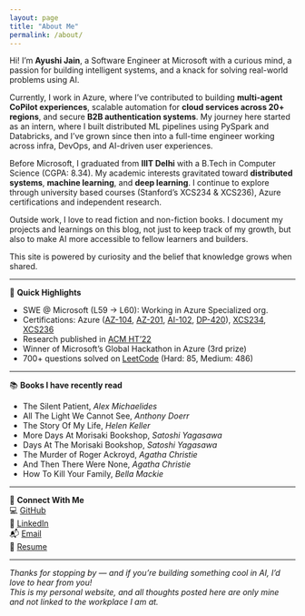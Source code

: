 ```yaml
---
layout: page
title: "About Me"
permalink: /about/
---
```


Hi! I’m **Ayushi Jain**, a Software Engineer at Microsoft with a curious mind, a passion for building intelligent systems, and a knack for solving real-world problems using AI.

Currently, I work in Azure, where I’ve contributed to building **multi-agent CoPilot experiences**, scalable automation for **cloud services across 20+ regions**, and secure **B2B authentication systems**. My journey here started as an intern, where I built distributed ML pipelines using PySpark and Databricks, and I’ve grown since then into a full-time engineer working across infra, DevOps, and AI-driven user experiences.

Before Microsoft, I graduated from **IIIT Delhi** with a B.Tech in Computer Science (CGPA: 8.34). My academic interests gravitated toward **distributed systems**, **machine learning**, and **deep learning**. I continue to explore through university based courses (Stanford’s XCS234 & XCS236), Azure certifications and independent research.

Outside work, I love to read fiction and non-fiction books. I document my projects and learnings on this blog, not just to keep track of my growth, but also to make AI more accessible to fellow learners and builders.

This site is powered by curiosity and the belief that knowledge grows when shared.

---

📌 **Quick Highlights**  
- SWE @ Microsoft (L59 → L60): Working in Azure Specialized org. 
- Certifications: Azure ([AZ-104](https://learn.microsoft.com/en-us/credentials/certifications/azure-administrator/?practice-assessment-type=certification), [AZ-201](https://learn.microsoft.com/en-us/credentials/certifications/azure-developer/?practice-assessment-type=certification), [AI-102](https://learn.microsoft.com/en-us/credentials/certifications/azure-ai-engineer/?practice-assessment-type=certification), [DP-420](https://learn.microsoft.com/en-us/credentials/certifications/azure-cosmos-db-developer-specialty/?practice-assessment-type=certification)), [XCS234](https://digitalcredential.stanford.edu/check/3EA90D2274EE4BB33FFFBB2C93091C16880FBA58DF11119933D828B32AF3868DVzFTOEJtVitJN2ROWlZqS3RXeit6V0FVeDltUWFselVQUTI1UjNWNHllSDdrbTQv), [XCS236](https://online.stanford.edu/courses/xcs236-deep-generative-models)  
- Research published in [ACM HT’22](https://dl.acm.org/doi/10.1145/3511095.3536368)  
- Winner of Microsoft’s Global Hackathon in Azure (3rd prize)  
- 700+ questions solved on [LeetCode](https://leetcode.com/u/blue_bubble/) (Hard: 85, Medium: 486)  

---

📚 **Books I have recently read**

- The Silent Patient, *Alex Michaelides*  
- All The Light We Cannot See, *Anthony Doerr*  
- The Story Of My Life, *Helen Keller*  
- More Days At Morisaki Bookshop, *Satoshi Yagasawa*  
- Days At The Morisaki Bookshop, *Satoshi Yagasawa*  
- The Murder of Roger Ackroyd, *Agatha Christie*   
- And Then There Were None, *Agatha Christie*  
- How To Kill Your Family, *Bella Mackie* 

---

🔗 **Connect With Me**  
💻 [GitHub](https://github.com/ayushi2019031)  
📇 [LinkedIn](https://linkedin.com/in/ayushi31)  
📬 [Email](mailto:atallakshaya@gmail.com)  
📄 [Resume](/public-files/Ayushi_Jain_Resume.pdf)  


---

*Thanks for stopping by — and if you’re building something cool in AI, I’d love to hear from you!*  
*This is my personal website, and all thoughts posted here are only mine and not linked to the workplace I am at.*

